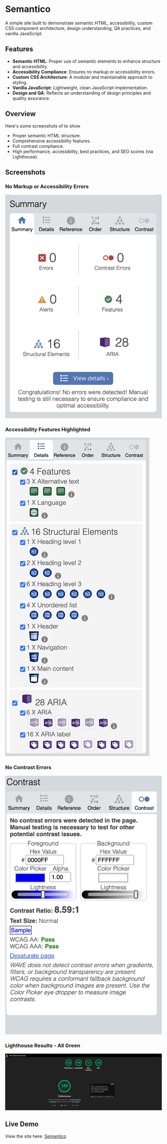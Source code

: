 # Semantico

A simple site built to demonstrate semantic HTML, accessibility, custom CSS component architecture, design understanding, QA practices, and vanilla JavaScript.

## Features
- **Semantic HTML**: Proper use of semantic elements to enhance structure and accessibility.
- **Accessibility Compliance**: Ensures no markup or accessibility errors.
- **Custom CSS Architecture**: A modular and maintainable approach to styling.
- **Vanilla JavaScript**: Lightweight, clean JavaScript implementation.
- **Design and QA**: Reflects an understanding of design principles and quality assurance.

## Overview

Here's some screenshots of to show
- Proper semantic HTML structure.
- Comprehensive accessibility features.
- Full contrast compliance.
- High performance, accessibility, best practices, and SEO scores (via Lighthouse).

## Screenshots

### No Markup or Accessibility Errors
![No Markup or Accessibility Errors](https://raw.githubusercontent.com/adamgarscadden/semantico/main/screenshots/wave.png)

### Accessibility Features Highlighted
![Accessibility Features](https://raw.githubusercontent.com/adamgarscadden/semantico/main/screenshots/wave2.png)

### No Contrast Errors
![No Contrast Errors](https://raw.githubusercontent.com/adamgarscadden/semantico/main/screenshots/wave3.png)

### Lighthouse Results - All Green
![Lighthouse Results](https://raw.githubusercontent.com/adamgarscadden/semantico/main/screenshots/lighthouse.png)

## Live Demo
View the site here: [Semantico](https://semanticoo.netlify.app/)
